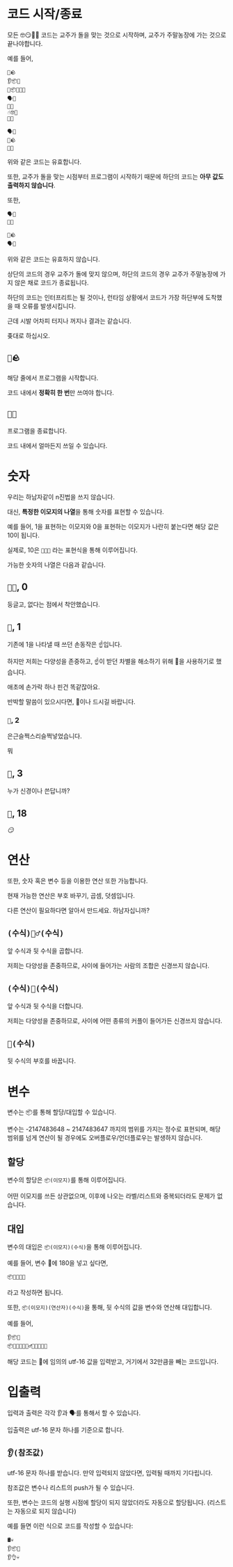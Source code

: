 # 코드 시작/종료

모든 🤓😏👩‍💻 코드는 교주가 돌을 맞는 것으로 시작하며, 교주가 주말농장에 가는 것으로 끝나야합니다.

예를 들어,
```🤓😏👩‍💻
🤕🪨
👂📦🗿
🤷📦🗿🫵👻
🗣️🖕
🤠🥕
☝️🤓👻
🤠🥕
```

```🤓😏👩‍💻
🗣️🖕
🤕🪨
🤠🥕
```

위와 같은 코드는 유효합니다.

또한, 교주가 돌을 맞는 시점부터 프로그램이 시작하기 때문에 하단의 코드는 **아무 값도 출력하지 않습니다**.

또한,

```🤓😏👩‍💻
🗣️🖕
🤠🥕
```

```🤓😏👩‍💻
🤕🪨
🗣️🖕
```

위와 같은 코드는 유효하지 않습니다.

상단의 코드의 경우 교주가 돌에 맞지 않으며,
하단의 코드의 경우 교주가 주말농장에 가지 않은 채로 코드가 종료됩니다.

하단의 코드는 인터프리트는 될 것이나, 런타임 상황에서 코드가 가장 하단부에 도착했을 때 오류를 발생시킵니다.

근데 시발 어차피 터지나 꺼지나 결과는 같습니다.

좆대로 하십시오.


## `🤕🪨`
해당 줄에서 프로그램을 시작합니다.

코드 내에서 **정확히 한 번**만 쓰여야 합니다.

## `🤠🥕`
프로그램을 종료합니다.

코드 내에서 얼마든지 쓰일 수 있습니다.

# 숫자

우리는 하남자같이 n진법을 쓰지 않습니다.

대신, **특정한 이모지의 나열**을 통해 숫자를 표현할 수 있습니다.

예를 들어, 1을 표현하는 이모지와 0을 표현하는 이모지가 나란히 붙는다면 
해당 값은 10이 됩니다.

실제로, 10은 `🖕👨‍🦲` 라는 표현식을 통해 이루어집니다.

가능한 숫자의 나열은 다음과 같습니다.

## `👨‍🦲`, 0
둥글고, 없다는 점에서 착안했습니다.

## `🖕`, 1
기존에 1을 나타낼 때 쓰던 손동작은 ☝️입니다.

하지만 저희는 다양성을 존중하고, ☝️이 받던 차별을 해소하기 위해 
🖕을 사용하기로 했습니다.

애초에 손가락 하나 핀건 똑같잖아요.

반박할 말씀이 있으시다면, 🖕이나 드시길 바랍니다.

### `🤏`, 2
은근슬쩍스리슬쩍넣었습니다.

뭐

## `🤹`, 3
누가 신경이나 쓴답니까?

## `🔞`, 18
*:smirk:*

# 연산

또한, 숫자 혹은 변수 등을 이용한 연산 또한 가능합니다.

현재 가능한 연산은 부호 바꾸기, 곱셈, 덧셈입니다.

다른 연산이 필요하다면 알아서 만드세요. 하남자십니까?

## `(수식)👯‍♂️(수식)`
앞 수식과 뒷 수식을 곱합니다.

저희는 다양성을 존중하므로, 사이에 들어가는 사람의 조합은 신경쓰지 않습니다.

## `(수식)💑(수식)`
앞 수식과 뒷 수식을 더합니다.

저희는 다양성을 존중하므로, 사이에 어떤 종류의 커플이 들어가든 신경쓰지 않습니다.

## `👼(수식)`
뒷 수식의 부호를 바꿉니다.

# 변수

변수는 📦를 통해 할당/대입할 수 있습니다.

변수는 -2147483648 ~ 2147483647 까지의 범위를 가지는 정수로 표현되며, 
해당 범위를 넘게 연산이 될 경우에도 오버플로우/언더플로우는 발생하지 않습니다.

## 할당

변수의 할당은 `📦(이모지)`를 통해 이루어집니다.

어떤 이모지를 쓰든 상관없으며, 이후에 나오는 라벨/리스트와 중복되더라도 문제가 없습니다.

## 대입

변수의 대입은 `📦(이모지)(수식)`을 통해 이루어집니다.

예를 들어, 변수 🗿에 180을 넣고 싶다면,
```🤓😏👩‍💻
📦🗿🔞👨‍🦲
```
라고 작성하면 됩니다.

또한, `📦(이모지)(연산자)(수식)`을 통해, 
뒷 수식의 값을 변수와 연산해 대입합니다.

예를 들어,

```🤓😏👩‍💻
👂📦🗿
📦🗿💑👼🔞👯‍♂️🤏💑🤹💑🖕
```

해당 코드는 🗿에 임의의 utf-16 값을 입력받고,
거기에서 32만큼을 빼는 코드입니다.


# 입출력

입력과 출력은 각각 👂과 🗣️를 통해서 할 수 있습니다.

입출력은 utf-16 문자 하나를 기준으로 합니다.

## `👂(참조값)`
utf-16 문자 하나를 받습니다.
만약 입력되지 않았다면, 입력될 때까지 기다립니다.

참조값은 변수나 리스트의 push가 될 수 있습니다.

또한, 변수는 코드의 실행 시점에 할당이 되지 않았더라도 자동으로 할당됩니다.
(리스트는 자동으로 되지 않습니다)


예를 들면 이런 식으로 코드를 작성할 수 있습니다:
```🤓😏👩‍💻
🛢️💀
👂📦🗿
👂👌💀
```

